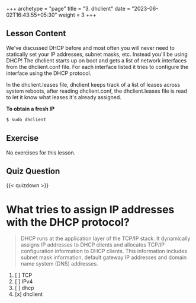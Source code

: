 +++
archetype = "page"
title = "3. dhclient"
date = "2023-06-02T16:43:55+05:30"
weight = 3
+++

## Lesson Content

We've discussed DHCP before and most often you will never need to statically set your IP addresses, subnet masks, etc. Instead you'll be using DHCP! The dhclient starts up on boot and gets a list of network interfaces from the dhclient.conf file. For each interface listed it tries to configure the interface using the DHCP protocol.

In the dhclient.leases file, dhclient keeps track of a list of leases across system reboots, after reading dhclient.conf, the dhclient.leases file is read to let it know what leases it's already assigned. 

**To obtain a fresh IP**

```bash
$ sudo dhclient
```


## Exercise

No exercises for this lesson.

## Quiz Question

{{< quizdown >}}

# What tries to assign IP addresses with the DHCP protocol?

> DHCP runs at the application layer of the TCP/IP stack. It dynamically assigns IP addresses to DHCP clients and allocates TCP/IP configuration information to DHCP clients. This information includes subnet mask information, default gateway IP addresses and domain name system (DNS) addresses.

1. [ ] TCP
2. [ ] IPv4
3. [ ] dhcp
4. [x] dhclient